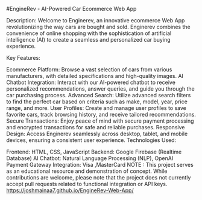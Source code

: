 #EngineRev - AI-Powered Car Ecommerce Web App

Description:
Welcome to Enginerev, an innovative ecommerce Web App revolutionizing the way cars are bought and sold. Enginerev combines the convenience of online shopping with the sophistication of artificial intelligence (AI) to create a seamless and personalized car buying experience.

Key Features:

Ecommerce Platform: Browse a vast selection of cars from various manufacturers, with detailed specifications and high-quality images.
AI Chatbot Integration: Interact with our AI-powered chatbot to receive personalized recommendations, answer queries, and guide you through the car purchasing process.
Advanced Search: Utilize advanced search filters to find the perfect car based on criteria such as make, model, year, price range, and more.
User Profiles: Create and manage user profiles to save favorite cars, track browsing history, and receive tailored recommendations.
Secure Transactions: Enjoy peace of mind with secure payment processing and encrypted transactions for safe and reliable purchases.
Responsive Design: Access Enginerev seamlessly across desktop, tablet, and mobile devices, ensuring a consistent user experience.
Technologies Used:

Frontend: HTML, CSS, JavaScript
Backend: Google Firebase (Realtime Database)
AI Chatbot: Natural Language Processing (NLP), OpenAI
Payment Gateway Integration: Visa ,MasterCard
 
NOTE : This project serves as an educational resource and demonstration of concept. While contributions are welcome, please note that the project does not currently accept pull requests related to functional integration or API keys.
 
https://joshmainaa7.github.io/EngineRev-Web-App/
